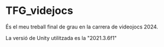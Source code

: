 # TFG_videjocs

És el meu treball final de grau en la carrera de videojocs 2024.

La versió de Unity utilitzada es la "2021.3.6f1"
